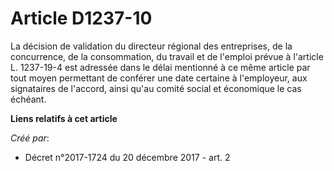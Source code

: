 # Article D1237-10

La décision de validation du directeur régional des entreprises, de la concurrence, de la consommation, du travail et de
l'emploi prévue à l'article L. 1237-19-4 est adressée dans le délai mentionné à ce même article par tout moyen permettant de
conférer une date certaine à l'employeur, aux signataires de l'accord, ainsi qu'au comité social et économique le cas
échéant.

**Liens relatifs à cet article**

_Créé par_:

  - Décret n°2017-1724 du 20 décembre 2017 - art. 2
